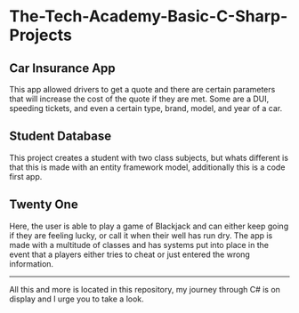 # The-Tech-Academy-Basic-C-Sharp-Projects

<h2>Car Insurance App</h2>
This app allowed drivers to get a quote and there are certain parameters that will increase the cost of the quote if they are met. Some are a DUI, speeding tickets, and even a certain type, brand, model, and year of a car.


<h2>Student Database</h2>
This project creates a student with two class subjects, but whats different is that this is made with an entity framework model, additionally this is a code first app.


<h2>Twenty One</h2>
Here, the user is able to play a game of Blackjack and can either keep going if they are feeling lucky, or call it when their well has run dry. The app is made with a multitude of classes and has systems put into place in the event that a players either tries to cheat or just entered the wrong information.

<hr>
All this and more is located in this repository, my journey through C# is on display and I urge you to take a look.
